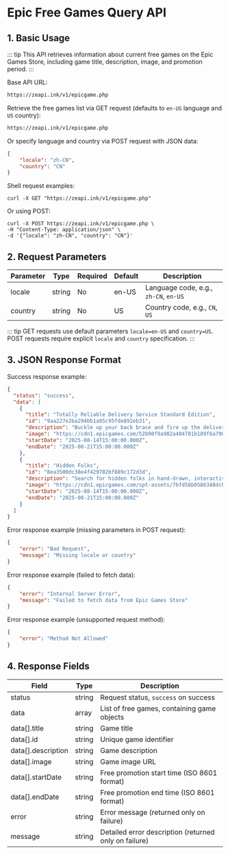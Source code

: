 # Epic Free Games Query API
## 1. Basic Usage

::: tip
This API retrieves information about current free games on the Epic Games Store, including game title, description, image, and promotion period.
:::

Base API URL:

```txt
https://zeapi.ink/v1/epicgame.php
```

Retrieve the free games list via GET request (defaults to `en-US` language and `US` country):

```txt
https://zeapi.ink/v1/epicgame.php
```

Or specify language and country via POST request with JSON data:

```json
{
    "locale": "zh-CN",
    "country": "CN"
}
```

Shell request examples:

```shell
curl -X GET "https://zeapi.ink/v1/epicgame.php"
```

Or using POST:

```shell
curl -X POST https://zeapi.ink/v1/epicgame.php \
-H "Content-Type: application/json" \
-d '{"locale": "zh-CN", "country": "CN"}'
```

## 2. Request Parameters

| Parameter | Type   | Required | Default | Description                       |
|-----------|--------|----------|---------|-----------------------------------|
| locale    | string | No       | en-US   | Language code, e.g., `zh-CN`, `en-US` |
| country   | string | No       | US      | Country code, e.g., `CN`, `US`    |

::: tip
GET requests use default parameters `locale=en-US` and `country=US`. POST requests require explicit `locale` and `country` specification.
:::

## 3. JSON Response Format

Success response example:

```json
{
  "status": "success",
  "data": [
    {
      "title": "Totally Reliable Delivery Service Standard Edition",
      "id": "9aa227e2ba294bb1a95c95fde892eb31",
      "description": "Buckle up your back brace and fire up the delivery truck, it's time to deliver! Join up to three friends and haphazardly get the job done in an interactive sandbox world. Delivery attempted, that's a Totally Reliable Delivery Service guarantee!",
      "image": "https://cdn1.epicgames.com/52b90f9a982a404781b189f6a7903226/offer/EGS_TotallyReliableDeliveryService_WereFiveGames_S1-2560x1440-47e6e9562d62705a75ea7b7096d0b8dc.jpg",
      "startDate": "2025-08-14T15:00:00.000Z",
      "endDate": "2025-08-21T15:00:00.000Z"
    },
    {
      "title": "Hidden Folks",
      "id": "8ea3500dc38e4f429702bf889c172d3d",
      "description": "Search for hidden folks in hand-drawn, interactive, miniature landscapes. Unfurl tent flaps, cut through bushes, slam doors, and poke some crocodiles! Rooooaaaarrrr!!!!!",
      "image": "https://cdn1.epicgames.com/spt-assets/7bfd56b0586348dcb139945d9e59f988/hidden-folks-1b7hh.png",
      "startDate": "2025-08-14T15:00:00.000Z",
      "endDate": "2025-08-21T15:00:00.000Z"
    }
  ]
}
```

Error response example (missing parameters in POST request):

```json
{
    "error": "Bad Request",
    "message": "Missing locale or country"
}
```

Error response example (failed to fetch data):

```json
{
    "error": "Internal Server Error",
    "message": "Failed to fetch data from Epic Games Store"
}
```

Error response example (unsupported request method):

```json
{
    "error": "Method Not Allowed"
}
```

## 4. Response Fields

| Field             | Type   | Description                                      |
|-------------------|--------|--------------------------------------------------|
| status            | string | Request status, `success` on success             |
| data              | array  | List of free games, containing game objects      |
| data[].title      | string | Game title                                      |
| data[].id         | string | Unique game identifier                          |
| data[].description | string | Game description                               |
| data[].image      | string | Game image URL                                  |
| data[].startDate  | string | Free promotion start time (ISO 8601 format)     |
| data[].endDate    | string | Free promotion end time (ISO 8601 format)       |
| error             | string | Error message (returned only on failure)        |
| message           | string | Detailed error description (returned only on failure) |